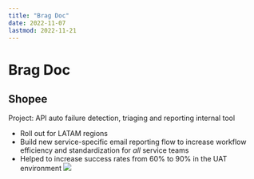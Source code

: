 ```yaml
---
title: "Brag Doc"
date: 2022-11-07
lastmod: 2022-11-21
---
```

# Brag Doc
## Shopee
Project: API auto failure detection, triaging and reporting internal tool
- Roll out for LATAM regions
- Build new service-specific email reporting flow to increase workflow efficiency and standardization for *all* service teams
- Helped to increase success rates from 60% to 90% in the UAT environment
![](https://i.imgur.com/tqHMsB9.png)
